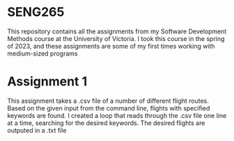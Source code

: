 # SENG265

This repository contains all the assignments from my Software Development Methods course at the University of Victoria. I took this course in the spring of 2023, and these assignments are some of my first times working with medium-sized programs

# Assignment 1

This assignment takes a .csv file of a number of different flight routes. Based on the given input from the command line, flights with specified keywords are found. I created a loop that reads through the .csv file one line at a time, searching for the desired keywords. The desired flights are outputed in a .txt file